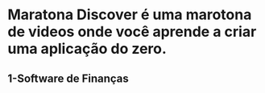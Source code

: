 # Maratona Discover é uma marotona de videos onde você aprende a criar uma aplicação do zero.
## 1-Software de Finanças
